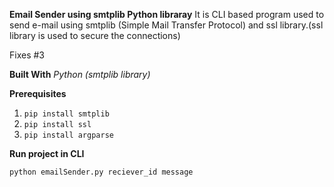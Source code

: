 **Email Sender using smtplib Python libraray**
It is CLI based program used to send e-mail using smtplib (Simple Mail Transfer Protocol) and ssl library.(ssl library is used to secure the connections)

Fixes #3

**Built With**
*Python (smtplib library)*

**Prerequisites**
1. `pip install smtplib`
3. `pip install ssl`
2. `pip install argparse`

**Run project in CLI**

`python emailSender.py reciever_id message`

